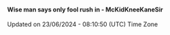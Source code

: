 #### Wise man says only fool rush in - McKidKneeKaneSir
Updated on 23/06/2024 - 08:10:50 (UTC) Time Zone
